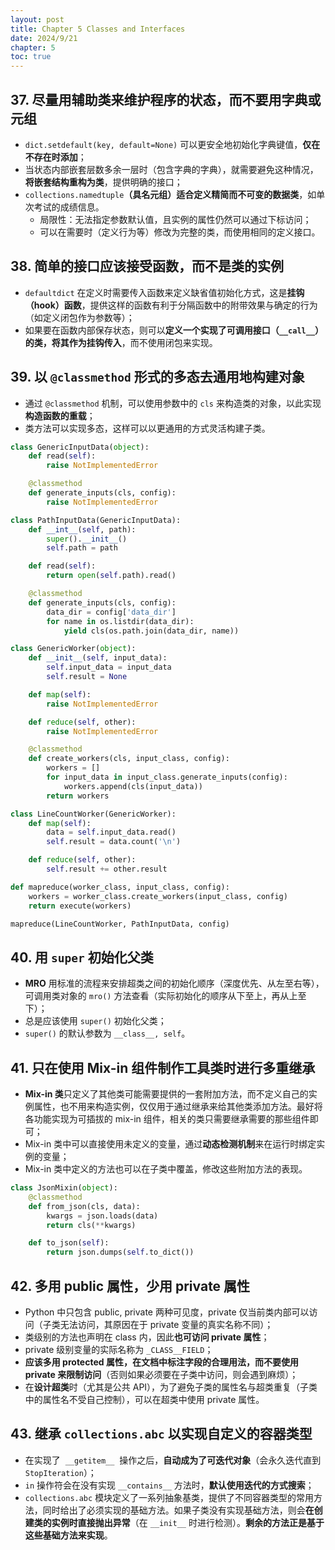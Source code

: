 ```yaml
---
layout: post
title: Chapter 5 Classes and Interfaces
date: 2024/9/21
chapter: 5
toc: true
---
```


## 37. 尽量用辅助类来维护程序的状态，而不要用字典或元组

- `dict.setdefault(key, default=None)` 可以更安全地初始化字典键值，**仅在不存在时添加**；
- 当状态内部嵌套层数多余一层时（包含字典的字典），就需要避免这种情况，**将嵌套结构重构为类**，提供明确的接口；
- `collections.namedtuple`**（具名元组）适合定义精简而不可变的数据类**，如单次考试的成绩信息。
  - 局限性：无法指定参数默认值，且实例的属性仍然可以通过下标访问；
  - 可以在需要时（定义行为等）修改为完整的类，而使用相同的定义接口。

## 38. 简单的接口应该接受函数，而不是类的实例

- `defaultdict` 在定义时需要传入函数来定义缺省值初始化方式，这是**挂钩（hook）函数**，提供这样的函数有利于分隔函数中的附带效果与确定的行为（如定义闭包作为参数等）；
- 如果要在函数内部保存状态，则可以**定义一个实现了可调用接口（`__call__`）的类，将其作为挂钩传入**，而不使用闭包来实现。

## 39. 以 `@classmethod` 形式的多态去通用地构建对象

- 通过 `@classmethod` 机制，可以使用参数中的 `cls` 来构造类的对象，以此实现**构造函数的重载**；
- 类方法可以实现多态，这样可以以更通用的方式灵活构建子类。

```python
class GenericInputData(object):
    def read(self):
        raise NotImplementedError

    @classmethod
    def generate_inputs(cls, config):
        raise NotImplementedError

class PathInputData(GenericInputData):
    def __int__(self, path):
        super().__init__()
        self.path = path

    def read(self):
        return open(self.path).read()

    @classmethod
    def generate_inputs(cls, config):
        data_dir = config['data_dir']
        for name in os.listdir(data_dir):
            yield cls(os.path.join(data_dir, name))

class GenericWorker(object):
    def __init__(self, input_data):
        self.input_data = input_data
        self.result = None

    def map(self):
        raise NotImplementedError

    def reduce(self, other):
        raise NotImplementedError

    @classmethod
    def create_workers(cls, input_class, config):
        workers = []
        for input_data in input_class.generate_inputs(config):
            workers.append(cls(input_data))
        return workers

class LineCountWorker(GenericWorker):
    def map(self):
        data = self.input_data.read()
        self.result = data.count('\n')

    def reduce(self, other):
        self.result += other.result

def mapreduce(worker_class, input_class, config):
    workers = worker_class.create_workers(input_class, config)
    return execute(workers)

mapreduce(LineCountWorker, PathInputData, config)
```

## 40. 用 `super` 初始化父类

- **MRO** 用标准的流程来安排超类之间的初始化顺序（深度优先、从左至右等），可调用类对象的 `mro()` 方法查看（实际初始化的顺序从下至上，再从上至下）；
- 总是应该使用 `super()` 初始化父类；
- `super()` 的默认参数为 `__class__, self`。

## 41. 只在使用 Mix-in 组件制作工具类时进行多重继承

- **Mix-in 类**只定义了其他类可能需要提供的一套附加方法，而不定义自己的实例属性，也不用来构造实例，仅仅用于通过继承来给其他类添加方法。最好将各功能实现为可插拔的 mix-in 组件，相关的类只需要继承需要的那些组件即可；
- Mix-in 类中可以直接使用未定义的变量，通过**动态检测机制**来在运行时绑定实例的变量；
- Mix-in 类中定义的方法也可以在子类中覆盖，修改这些附加方法的表现。

```python
class JsonMixin(object):
    @classmethod
    def from_json(cls, data):
        kwargs = json.loads(data)
        return cls(**kwargs)

    def to_json(self):
        return json.dumps(self.to_dict())
```

## 42. 多用 public 属性，少用 private 属性

- Python 中只包含 public, private 两种可见度，private 仅当前类内部可以访问（子类无法访问，其原因在于 private 变量的真实名称不同）；
- 类级别的方法也声明在 class 内，因此**也可访问 private 属性**；
- private 级别变量的实际名称为 `_CLASS__FIELD`；
- **应该多用 protected 属性，在文档中标注字段的合理用法，而不要使用 private 来限制访问**（否则如果必须要在子类中访问，则会遇到麻烦）；
- 在**设计超类**时（尤其是公共 API），为了避免子类的属性名与超类重复（子类中的属性名不受自己控制），可以在超类中使用 private 属性。

## 43. 继承 `collections.abc` 以实现自定义的容器类型

- 在实现了  `__getitem__`  操作之后，**自动成为了可迭代对象**（会永久迭代直到 `StopIteration`）；
- `in` 操作符会在没有实现 `__contains__` 方法时，**默认使用迭代的方式搜索**；
- `collections.abc` 模块定义了一系列抽象基类，提供了不同容器类型的常用方法，同时给出了必须实现的基础方法。如果子类没有实现基础方法，则会**在创建类的实例时直接抛出异常**（在 `__init__` 时进行检测）。**剩余的方法正是基于这些基础方法来实现**。

